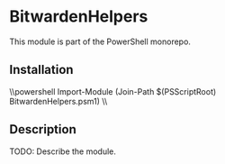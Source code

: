 # BitwardenHelpers

This module is part of the PowerShell monorepo.

## Installation

\\\powershell
Import-Module (Join-Path $(PSScriptRoot) BitwardenHelpers.psm1)
\\\

## Description

TODO: Describe the module.
